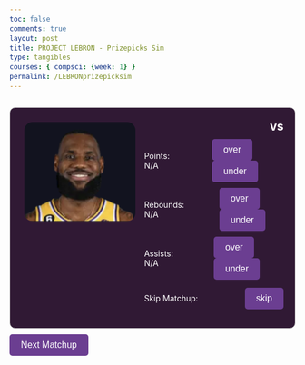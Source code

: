 ```yaml
---
toc: false
comments: true
layout: post
title: PROJECT LEBRON - Prizepicks Sim
type: tangibles
courses: { compsci: {week: 1} }
permalink: /LEBRONprizepicksim
---
```


<html lang="en">
<head>
    <meta charset="UTF-8">
    <meta name="viewport" content="width=device-width, initial-scale=1.0">
    <title>LeBron Betting Simulator</title>
    <style>
        .panel {
            max-width: 800px;
            margin: 10px auto;
            padding: 20px;
            border: 1px solid #ccc;
            border-radius: 10px;
            background-color: #301934; /* Dark purple background */
            color: #fff; /* White text */
            text-align: left;
            display: flex;
            flex-direction: row; /* Align items horizontally */
            align-items: flex-start; /* Align items at the start of the flex container */
        }
        .profile {
            width: 250px;
            padding: 5px;
            text-align: left; /* Align text to the left */
        }
        .profile img {
            width: 250px;
            border-radius: 15px;
            margin-bottom: 5px;
        }
        .categories {
            display: flex;
            flex-direction: column;
            align-items: flex-start;
        }
        .category {
            display: flex;
            justify-content: space-between;
            align-items: center;
            margin-bottom: 10px;
            width: 100%;
        }
        .category h2 {
            margin: 0;
        }
        .category p {
            margin-left: 10px;
            margin-right: 60px;
        }
        button {
            padding: 10px 20px;
            background-color: #6b3e91;
            color: #fff;
            border: none;
            border-radius: 5px;
            cursor: pointer;
            font-size: 16px;
        }
        button:hover {
            background-color: #0056b3;
        }
    </style>
</head>
<body>
    <h2 id="matchupNumber"></h2>
    <div class="panel">
        <div class="profile">
            <img src="images/leaura.png" alt="LeBron James Photo">
        </div>
        <div class="categories">
            <div class="category">
                <h2 id="opponent"></h2>
                <h2>vs</h2>
            </div>
            <div class="category">
                <p id="predictedPoints">Points: N/A</p>
                <div>
                    <button id="pointsOverBtn" onclick="placeBet('points', 'over')">over</button>
                    <button id="pointsUnderBtn" onclick="placeBet('points', 'under')">under</button>
                </div>
            </div>
            <div class="category">
                <p id="predictedRebounds">Rebounds: N/A</p>
                <div>
                    <button id="pointsOverBtn" onclick="placeBet('points', 'over')">over</button>
                    <button id="pointsUnderBtn" onclick="placeBet('points', 'under')">under</button>
                </div>
            </div>
            <div class="category">
                <p id="predictedAssists">Assists: N/A</p>
                  <div>
                    <button id="pointsOverBtn" onclick="placeBet('points', 'over')">over</button>
                    <button id="pointsUnderBtn" onclick="placeBet('points', 'under')">under</button>
                </div>
            </div>
            <div class="category">
                <p>Skip Matchup:</p>
                <div>
                    <button onclick="placeBet('no_bet')">skip</button>
                </div>
            </div>
        </div>
    </div>
    <button onclick="nextMatchup()">Next Matchup</button>
    <script>
        let matchups = [];
        let currentMatchupIndex = 0;
        // Function to load matchup data
        function loadMatchupData() {
            fetch('assets/lebron_career.csv')
                .then(response => response.text())
                .then(csv => {
                    const rows = csv.split('\n').slice(1062, 1134);
                    matchups = rows.map(row => {
                        const columns = row.split(',');
                        return {
                            opponent: columns[4].trim(),
                        };
                    });
                    displayMatchup();
                })
                .catch(error => {
                    console.error('Error loading matchup data:', error);
                });
        }
        // Function to display current matchup
        function displayMatchup() {
            const currentMatchup = matchups[currentMatchupIndex];
            document.getElementById('opponent').textContent = currentMatchup.opponent;
            document.getElementById('matchupNumber').textContent = `Matchup ${currentMatchupIndex + 1}`;
            predictStats(currentMatchup.opponent);
        }
        // Function to move to the next matchup
        function nextMatchup() {
            currentMatchupIndex++;
            if (currentMatchupIndex >= matchups.length) {
                currentMatchupIndex = 0;
            }
            displayMatchup();
        }
        // Function to predict stats based on opponent
        function predictStats(opponent) {
            const requestBody = {
                Abbreviation: opponent
            };
            fetch('http://127.0.0.1:8086/api/lebrons/', {
                method: 'POST',
                headers: {
                    'Content-Type': 'application/json'
                },
                body: JSON.stringify(requestBody)
            })
            .then(response => {
                if (!response.ok) {
                    throw new Error('Error fetching data: ' + response.statusText);
                }
                return response.json();
            })
            .then(data => {
                console.log(data);
                displayPredictedStats(data);
            })
            .catch(error => {
                console.error('Error fetching data:', error);
                document.getElementById('predictedPoints').textContent = 'Points: N/A';
                document.getElementById('predictedRebounds').textContent = 'Rebounds: N/A';
                document.getElementById('predictedAssists').textContent = 'Assists: N/A';
            });
        }
        // Function to display predicted stats for the current matchup
    // Function to display predicted stats for the current matchup
    function displayPredictedStats(data) {
        const stats = data.average_stats_rounded; // Access the average_stats_rounded object
        document.getElementById('predictedPoints').textContent = `Points: ${stats.pts}`;
        document.getElementById('predictedRebounds').textContent = `Rebounds: ${stats.rebounds}`;
        document.getElementById('predictedAssists').textContent = `Assists: ${stats.ast}`;
    }
        // Placeholder function for placing bets
        function placeBet(betType) {
            console.log('Placing bet:', betType);
        }
        // Load initial matchup data
        loadMatchupData();
    </script>
</body>
</html>